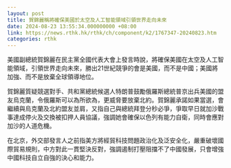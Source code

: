 ```yaml
---
layout: post
title: 賀錦麗稱將確保美國於太空及人工智能領域引領世界走向未來
date: 2024-08-23 13:55:34.000000000 +08:00
link: https://news.rthk.hk/rthk/ch/component/k2/1767347-20240823.htm
categories: rthk
---
```


美國副總統賀錦麗在民主黨全國代表大會上發言時說，將確保美國在太空及人工智能領域，引領世界走向未來，勝出21世紀競爭的會是美國，而不是中國；美國將加強、而不是放棄全球領導地位。

賀錦麗質疑競選對手、共和黨總統候選人特朗普鼓勵俄羅斯總統普京出兵美國的盟友烏克蘭，令俄羅斯可以為所欲為，更威脅要放棄北約。賀錦麗承諾如果當選，會繼續與烏克蘭及北約盟友並肩，又指自己與總統拜登分秒必爭，爭取早日就加沙戰事達成停火及交換被扣押人員協議，強調她會確保以色列有能力自衛，同時會應對加沙的人道危機。

在北京，外交部發言人之前指美方將經貿科技問題政治化及泛安全化，嚴重破壞國際貿易規則，中方對此一貫堅決反對，強調遏制打壓阻擋不了中國發展，只會增強中國科技自立自強的決心和能力。
